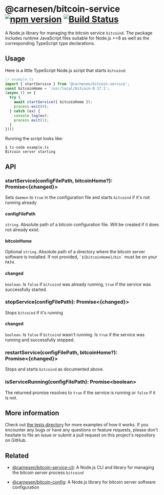 # @carnesen/bitcoin-service [![npm version](https://badge.fury.io/js/%40carnesen%2Fbitcoin-service.svg)](https://badge.fury.io/js/%40carnesen%2Fbitcoin-service) [![Build Status](https://travis-ci.com/carnesen/bitcoin-service.svg?branch=master)](https://travis-ci.com/carnesen/bitcoin-service)

A Node.js library for managing the bitcoin service `bitcoind`. The package includes runtime JavaScript files suitable for Node.js >=8 as well as the corresponding TypeScript type declarations.

## Usage

Here is a little TypeScript Node.js script that starts `bitcoind`:
```ts
// example.ts
import { startService } from '@carnesen/bitcoin-service';
const bitcoinHome = '/usr/local/bitcoin-0.17.1';
(async () => {
  try {
    await startService({ bitcoinHome });
    process.exit(0);
  } catch (ex) {
    console.log(ex);
    process.exit(1);
  }
})()
```

Running the script looks like:
```
$ ts-node example.ts
Bitcoin server starting
```

## API
### startService(configFilePath, bitcoinHome?): Promise\<{changed}>
Sets `daemon` to `true` in the configuration file and starts `bitcoind` if it's not running already

#### configFilePath
`string`. Absolute path of a bitcoin configuration file. Will be created if it does not already exist.

#### bitcoinHome
Optional `string`. Absolute path of a directory where the bitcoin server software is installed. If not provided, `` `${bitcoinHome}/bin` `` must be on your `PATH`.

#### changed
`boolean`. Is `false` if `bitcoind` was already running, `true` if the service was successfully started.

### stopService(configFilePath): Promise\<{changed}>
Stops `bitcoind` if it's running

#### changed
`boolean`. Is `false` if `bitcoind` wasn't running. Is `true` if the service was running and successfully stopped.

### restartService(configFilePath, bitcoinHome?): Promise\<{changed}>
Stops and starts `bitcoind` as documented above.

### isServiceRunning(configFilePath): Promise\<boolean>
The returned promise resolves to `true` if the service is running or `false` if it is not.

## More information
Check out [the tests directory](src/__tests__) for more examples of how it works. If you encounter any bugs or have any questions or feature requests, please don't hesitate to file an issue or submit a pull request on this project's repository on GitHub.

## Related
- [@carnesen/bitcoin-service-cli](https://github.com/carnesen/bitcoin-service-cli): A Node.js CLI and library for managing the bitcoin server process `bitcoind`

- [@carnesen/bitcoin-config](https://github.com/carnesen/bitcoin-config): A Node.js library for bitcoin server software configuration
